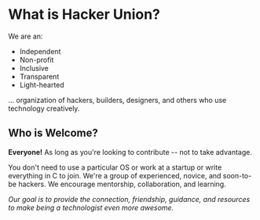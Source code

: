 # What is Hacker Union?

We are an:

 - Independent
 - Non-profit
 - Inclusive
 - Transparent
 - Light-hearted

... organization of hackers, builders, designers, and others who use technology creatively.

## Who is Welcome?

**Everyone!** As long as you're looking to contribute -- not to take advantage.

You don't need to use a particular OS or work at a startup or write everything in C to join. We're a group of experienced, novice, and soon-to-be hackers. We encourage mentorship, collaboration, and learning.

*Our goal is to provide the connection, friendship, guidance, and resources to make being a technologist even more awesome.*

